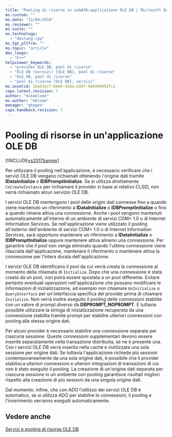 ```yaml
---
title: "Pooling di risorse in un&#39;applicazione OLE DB | Microsoft Docs"
ms.custom: ""
ms.date: "11/04/2016"
ms.reviewer: ""
ms.suite: ""
ms.technology: 
  - "devlang-cpp"
ms.tgt_pltfrm: ""
ms.topic: "article"
dev_langs: 
  - "C++"
helpviewer_keywords: 
  - "provider OLE DB, pool di risorse"
  - "OLE DB (servizi) [OLE DB], pool di risorse"
  - "OLE DB, pool di risorse"
  - "pool di risorse [OLE DB], servizi"
ms.assetid: 2ead1bcf-bbd4-43ea-a307-bb694b992fc1
caps.latest.revision: 7
author: "mikeblome"
ms.author: "mblome"
manager: "ghogen"
caps.handback.revision: 7
---
```

# Pooling di risorse in un&#39;applicazione OLE DB
[!INCLUDE[vs2017banner](../../assembler/inline/includes/vs2017banner.md)]

Per utilizzare il pooling nell'applicazione, è necessario verificare che i servizi OLE DB vengano richiamati ottenendo l'origine dati tramite **IDataInitialize** o **IDBPromptInitialize**.  Se si utilizza direttamente `CoCreateInstance` per richiamare il provider in base al relativo CLSID, non verrà richiamato alcun servizio OLE DB.  
  
 I servizi OLE DB mantengono i pool delle origini dati connesse fino a quando viene mantenuto un riferimento a **IDataInitialize** o **IDBPromptInitialize** o fino a quando rimane attiva una connessione.  Anche i pool vengono mantenuti automaticamente all'interno di un ambiente di servizi COM\+ 1.0 o di Internet Information Services.  Se nell'applicazione viene utilizzato il pooling all'esterno dell'ambiente di servizi COM\+ 1.0 o di Internet Information Services, sarà opportuno mantenere un riferimento a **IDataInitialize** o **IDBPromptInitialize** oppure mantenere attiva almeno una connessione.  Per garantire che il pool non venga eliminato quando l'ultima connessione viene rilasciata dall'applicazione, mantenere il riferimento o mantenere attiva la connessione per l'intera durata dell'applicazione.  
  
 I servizi OLE DB identificano il pool da cui verrà creata la connessione al momento della chiamata di `Initialize`.  Dopo che una connessione è stata creata da un pool, non potrà essere spostata a un pool differente.  Evitare pertanto eventuali operazioni nell'applicazione che possano modificare le informazioni di inizializzazione, ad esempio non chiamare `UnInitialize` o `QueryInterface` per un'interfaccia specifica del provider prima di chiamare `Initialize`.  Non verrà inoltre eseguito il pooling delle connessioni stabilite con un valore di prompt diverso da **DBPROMPT\_NOPROMPT**.  È tuttavia possibile utilizzare la stringa di inizializzazione recuperata da una connessione stabilita tramite prompt per stabilire ulteriori connessioni con pooling alla stessa origine dati.  
  
 Per alcuni provider è necessario stabilire una connessione separata per ciascuna sessione.  Queste connessioni supplementari devono essere inserite separatamente nella transazione distribuita, se ne è presente una.  Con i servizi OLE DB verrà inserita nella cache e riutilizzata una sola sessione per origine dati. Se tuttavia l'applicazione richiede più sessioni contemporaneamente da una sola origine dati, è possibile che il provider stabilisca ulteriori connessioni e ulteriori integrazioni di transazioni di cui non è stato eseguito il pooling.  La creazione di un'origine dati separata per ciascuna sessione in un ambiente con pooling garantisce risultati migliori rispetto alla creazione di più sessioni da una singola origine dati.  
  
 Dal momento, infine, che con ADO l'utilizzo dei servizi OLE DB è automatico, se si utilizza ADO per stabilire le connessioni, il pooling e l'inserimento verranno eseguiti automaticamente.  
  
## Vedere anche  
 [Servizi e pooling di risorse OLE DB](../../data/oledb/ole-db-resource-pooling-and-services.md)